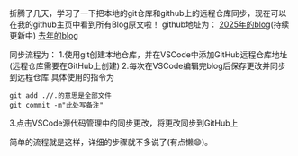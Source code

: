 折腾了几天，学习了一下把本地的git仓库和github上的远程仓库同步，现在可以在我的github主页中看到所有Blog原文啦！
github地址为：
<a href="https://github.com/RubyYao0520/Blog2025">2025年的blog</a>(持续更新中)
<a href="https://github.com/RubyYao0520/Blog">去年的blog</a>

同步流程为：
1.使用git创建本地仓库，并在VSCode中添加GitHub远程仓库地址(远程仓库需要在GitHub上创建)
2.每次在VSCode编辑完blog后保存更改并同步到远程仓库
具体使用的指令为
```
git add .//.的意思是全部文件
git commit -m"此处写备注"
```
3.点击VSCode源代码管理中的同步更改，将更改同步到GitHub上

简单的流程就是这样，详细的步骤就不多说了(有点懒😄)。